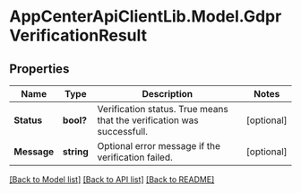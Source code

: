 # AppCenterApiClientLib.Model.GdprVerificationResult
## Properties

Name | Type | Description | Notes
------------ | ------------- | ------------- | -------------
**Status** | **bool?** | Verification status. True means that the verification was successfull. | [optional] 
**Message** | **string** | Optional error message if the verification failed. | [optional] 

[[Back to Model list]](../README.md#documentation-for-models) [[Back to API list]](../README.md#documentation-for-api-endpoints) [[Back to README]](../README.md)

